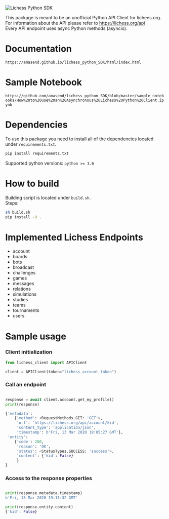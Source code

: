 ![Lichess Python SDK](https://github.com/amasend/lichess_python_SDK/workflows/Lichess%20Python%20SDK/badge.svg?branch=master)

This package is meant to be an unofficial Python API Client for lichees.org.  
For information about the API please refer to https://lichess.org/api  
Every API endpoint uses async Python methods (asyncio).

# Documentation
`https://amasend.github.io/lichess_python_SDK/html/index.html`  

# Sample Notebook
`https://github.com/amasend/lichess_python_SDK/blob/master/sample_notebooks/How%20to%20use%20an%20Asynchronous%20Lichess%20Python%20Client.ipynb`

# Dependencies
To use this package you need to install all of the dependencies located under `requirements.txt`.  
```bash
pip install requirements.txt
```
Supported python versions: `python >= 3.6`
# How to build
Building script is located under `build.sh`.  
Steps:  
```bash
sh build.sh
pip install -U .
```

# Implemented Lichess Endpoints
* account
* boards
* bots
* broadcast
* challenges
* games
* messages
* relations
* simulations
* studies
* teams
* tournaments
* users

# Sample usage
### Client initialization
```python
from lichess_client import APIClient

client = APIClient(token="lichess_account_token")
```
  
### Call an endpoint
```python

response = await client.account.get_my_profile()
print(response)

{'metadata': 
    {'method': <RequestMethods.GET: 'GET'>, 
     'url': 'https://lichess.org/api/account/kid', 
     'content_type': 'application/json', 
     'timestamp': b'Fri, 13 Mar 2020 19:05:27 GMT'}, 
 'entity': 
    {'code': 200, 
     'reason': 'OK', 
     'status': <StatusTypes.SUCCESS: 'success'>, 
     'content': {'kid': False}
     }
}
```

### Access to the response properties
```python

print(response.metadata.timestamp)
b'Fri, 13 Mar 2020 19:11:32 GMT'

print(response.entity.content)
{'kid': False}
```
